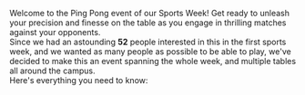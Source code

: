 Welcome to the Ping Pong event of our Sports Week! Get ready to unleash your precision and finesse on the table as you engage in thrilling matches against your opponents.\
Since we had an astounding **52** people interested in this in the first sports week, and we wanted as many people as possible to be able to play, we've decided to make this an event spanning the whole week, and multiple tables all around the campus.\
Here's everything you need to know:
